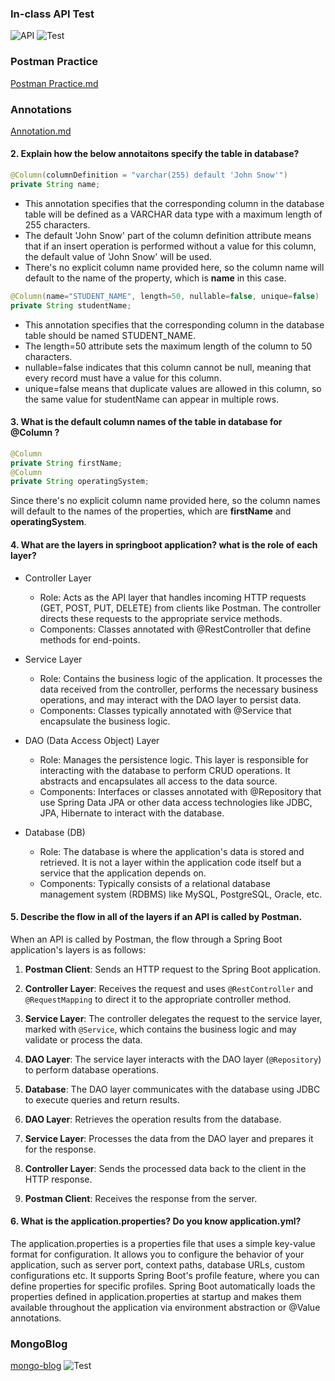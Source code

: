 ### In-class API Test
![API](hw7Screenshot/1.png)
![Test](hw7Screenshot/2.png)
### Postman Practice
[Postman Practice.md](Postman%20Practice.md)

### Annotations
[Annotation.md](Annotations.md)

#### 2. Explain how the below annotaitons specify the table in database?
```java
@Column(columnDefinition = "varchar(255) default 'John Snow'")
private String name;
```
- This annotation specifies that the corresponding column in the database table will be defined as a VARCHAR data type with a maximum length of 255 characters.  
- The default 'John Snow' part of the column definition attribute means that if an insert operation is performed without a value for this column, the default value of 'John Snow' will be used.  
- There's no explicit column name provided here, so the column name will default to the name of the property, which is **name** in this case.
```java
@Column(name="STUDENT_NAME", length=50, nullable=false, unique=false)
private String studentName;
```
- This annotation specifies that the corresponding column in the database table should be named STUDENT_NAME.  
- The length=50 attribute sets the maximum length of the column to 50 characters.  
- nullable=false indicates that this column cannot be null, meaning that every record must have a value for this column.  
- unique=false means that duplicate values are allowed in this column, so the same value for studentName can appear in multiple rows.

#### 3. What is the default column names of the table in database for @Column ?
```java
@Column
private String firstName;
@Column
private String operatingSystem;
```
Since there's no explicit column name provided here, so the column names will default to the names of the properties, which are **firstName** and **operatingSystem**.

#### 4. What are the layers in springboot application? what is the role of each layer?
- Controller Layer
  - Role: Acts as the API layer that handles incoming HTTP requests (GET, POST, PUT, DELETE) from clients like Postman. The controller directs these requests to the appropriate service methods.
  - Components: Classes annotated with @RestController that define methods for end-points.

- Service Layer 
  - Role: Contains the business logic of the application. It processes the data received from the controller, performs the necessary business operations, and may interact with the DAO layer to persist data.
  - Components: Classes typically annotated with @Service that encapsulate the business logic.

- DAO (Data Access Object) Layer 
  - Role: Manages the persistence logic. This layer is responsible for interacting with the database to perform CRUD operations. It abstracts and encapsulates all access to the data source. 
  - Components: Interfaces or classes annotated with @Repository that use Spring Data JPA or other data access technologies like JDBC, JPA, Hibernate to interact with the database.

- Database (DB)
  - Role: The database is where the application's data is stored and retrieved. It is not a layer within the application code itself but a service that the application depends on.
  - Components: Typically consists of a relational database management system (RDBMS) like MySQL, PostgreSQL, Oracle, etc.

#### 5. Describe the flow in all of the layers if an API is called by Postman.
When an API is called by Postman, the flow through a Spring Boot application's layers is as follows:

1. **Postman Client**: Sends an HTTP request to the Spring Boot application.

2. **Controller Layer**: Receives the request and uses `@RestController` and `@RequestMapping` to direct it to the appropriate controller method.

3. **Service Layer**: The controller delegates the request to the service layer, marked with `@Service`, which contains the business logic and may validate or process the data.

4. **DAO Layer**: The service layer interacts with the DAO layer (`@Repository`) to perform database operations.

5. **Database**: The DAO layer communicates with the database using JDBC to execute queries and return results.

6. **DAO Layer**: Retrieves the operation results from the database.

7. **Service Layer**: Processes the data from the DAO layer and prepares it for the response.

8. **Controller Layer**: Sends the processed data back to the client in the HTTP response.

9. **Postman Client**: Receives the response from the server.

#### 6. What is the application.properties? Do you know application.yml?
The application.properties is a properties file that uses a simple key-value format for configuration. It allows you to configure the behavior of your application, such as server port, context paths, database URLs, custom configurations etc.
It supports Spring Boot's profile feature, where you can define properties for specific profiles. Spring Boot automatically loads the properties defined in application.properties at startup and makes them available throughout the application via environment abstraction or @Value annotations.

### MongoBlog
[mongo-blog](../Repo/mongo-blog)
![Test](hw7Screenshot/3.png)

